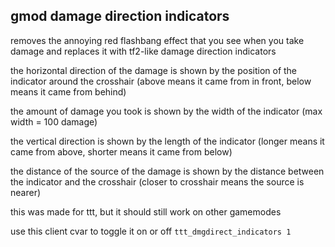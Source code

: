 ## gmod damage direction indicators

removes the annoying red flashbang effect that you see when you take damage and replaces it with tf2-like damage direction indicators

the horizontal direction of the damage is shown by the position of the indicator around the crosshair (above means it came from in front, below means it came from behind)

the amount of damage you took is shown by the width of the indicator (max width = 100 damage)

the vertical direction is shown by the length of the indicator (longer means it came from above, shorter means it came from below)

the distance of the source of the damage is shown by the distance between the indicator and the crosshair (closer to crosshair means the source is nearer)

this was made for ttt, but it should still work on other gamemodes

use this client cvar to toggle it on or off `ttt_dmgdirect_indicators 1`
